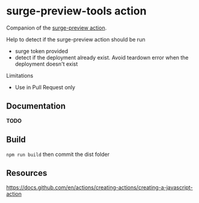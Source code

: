 # surge-preview-tools action

Companion of the [surge-preview action](https://github.com/afc163/surge-preview).

Help to detect if the surge-preview action should be run
- surge token provided
- detect if the deployment already exist. Avoid teardown error when the deployment doesn't exist

Limitations
- Use in Pull Request only

## Documentation 

**TODO**

## Build

`npm run build` then commit the dist folder

## Resources

https://docs.github.com/en/actions/creating-actions/creating-a-javascript-action
